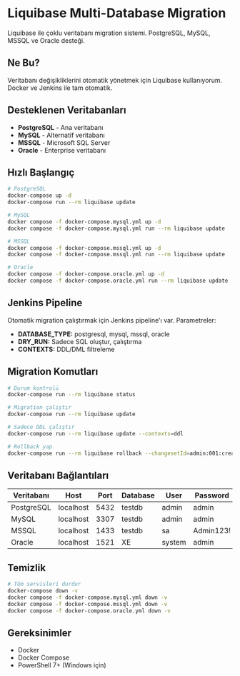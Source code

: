 # Liquibase Multi-Database Migration

Liquibase ile çoklu veritabanı migration sistemi. PostgreSQL, MySQL, MSSQL ve Oracle desteği.

## Ne Bu?

Veritabanı değişikliklerini otomatik yönetmek için Liquibase kullanıyorum. Docker ve Jenkins ile tam otomatik.

## Desteklenen Veritabanları

- **PostgreSQL** - Ana veritabanı
- **MySQL** - Alternatif veritabanı  
- **MSSQL** - Microsoft SQL Server
- **Oracle** - Enterprise veritabanı

## Hızlı Başlangıç

```bash
# PostgreSQL
docker-compose up -d
docker-compose run --rm liquibase update

# MySQL
docker compose -f docker-compose.mysql.yml up -d
docker compose -f docker-compose.mysql.yml run --rm liquibase update

# MSSQL
docker compose -f docker-compose.mssql.yml up -d
docker compose -f docker-compose.mssql.yml run --rm liquibase update

# Oracle
docker compose -f docker-compose.oracle.yml up -d
docker compose -f docker-compose.oracle.yml run --rm liquibase update
```

## Jenkins Pipeline

Otomatik migration çalıştırmak için Jenkins pipeline'ı var. Parametreler:

- **DATABASE_TYPE:** postgresql, mysql, mssql, oracle
- **DRY_RUN:** Sadece SQL oluştur, çalıştırma
- **CONTEXTS:** DDL/DML filtreleme

## Migration Komutları

```bash
# Durum kontrolü
docker-compose run --rm liquibase status

# Migration çalıştır
docker-compose run --rm liquibase update

# Sadece DDL çalıştır
docker-compose run --rm liquibase update --contexts=ddl

# Rollback yap
docker-compose run --rm liquibase rollback --changesetId=admin:001:create-users-table
```

## Veritabanı Bağlantıları

| Veritabanı | Host | Port | Database | User | Password |
|------------|------|------|----------|------|----------|
| PostgreSQL | localhost | 5432 | testdb | admin | admin |
| MySQL | localhost | 3307 | testdb | admin | admin |
| MSSQL | localhost | 1433 | testdb | sa | Admin123! |
| Oracle | localhost | 1521 | XE | system | admin |

## Temizlik

```bash
# Tüm servisleri durdur
docker-compose down -v
docker compose -f docker-compose.mysql.yml down -v
docker compose -f docker-compose.mssql.yml down -v
docker compose -f docker-compose.oracle.yml down -v
```

## Gereksinimler

- Docker
- Docker Compose
- PowerShell 7+ (Windows için)